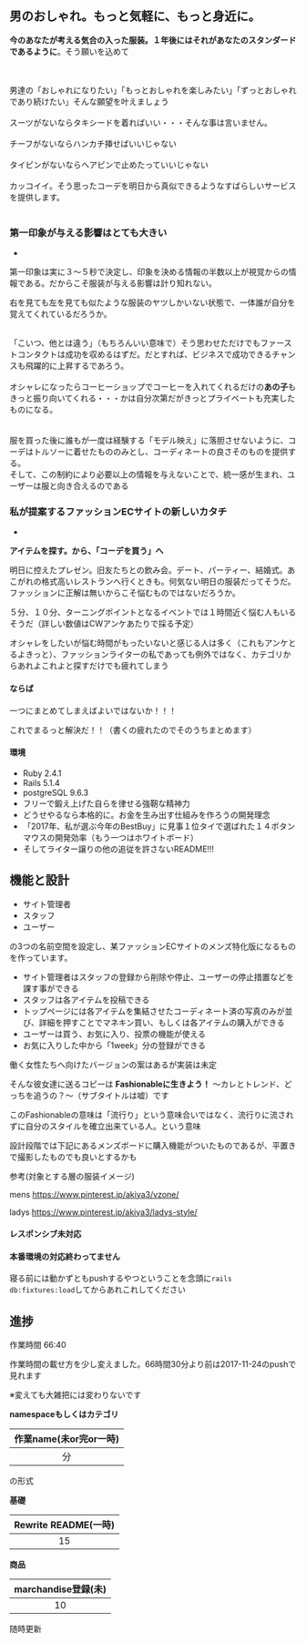 男のおしゃれ。もっと気軽に、もっと身近に。
-

**今のあなたが考える気合の入った服装。１年後にはそれがあなたのスタンダードであるように**。そう願いを込めて

<br />
<br />
男達の「おしゃれになりたい」「もっとおしゃれを楽しみたい」「ずっとおしゃれであり続けたい」そんな願望を叶えましょう

<br />
<br />
スーツがないならタキシードを着ればいい・・・そんな事は言いません。
<br />
<br />
チーフがないならハンカチ挿せばいいじゃない
<br />
<br />
タイピンがないならヘアピンで止めたっていいじゃない
<br />
<br />
カッコイイ。そう思ったコーデを明日から真似できるようなすばらしいサービスを提供します。
<br />
<br />

### 第一印象が与える影響はとても大きい
-


第一印象は実に３〜５秒で決定し、印象を決める情報の半数以上が視覚からの情報である。だからこそ服装が与える影響は計り知れない。

右を見ても左を見ても似たような服装のヤツしかいない状態で、一体誰が自分を覚えてくれているだろうか。

<br />
「こいつ、他とは違う」（もちろんいい意味で）そう思わせただけでもファーストコンタクトは成功を収めるはずだ。だとすれば、ビジネスで成功できるチャンスも飛躍的に上昇するであろう。

<br />
<br />
オシャレになったらコーヒーショップでコーヒーを入れてくれるだけの<strong>あの子</strong>もきっと振り向いてくれる・・・かは自分次第だがきっとプライベートも充実したものになる。

<br />
<br />
<br />
服を買った後に誰もが一度は経験する「モデル映え」に落胆させないように、コーデはトルソーに着せたもののみとし、コーディネートの良さそのものを提供する。

<br />
そして、この制約により必要以上の情報を与えないことで、統一感が生まれ、ユーザーは服と向き合えるのである



### 私が提案するファッションECサイトの新しいカタチ
-

**アイテムを探す。から、「コーデを買う」へ**

明日に控えたプレゼン。旧友たちとの飲み会。デート、パーティー、結婚式。あこがれの格式高いレストランへ行くときも。何気ない明日の服装だってそうだ。ファッションに正解は無いからこそ悩むものではないだろうか。

５分、１０分、ターニングポイントとなるイベントでは１時間近く悩む人もいるそうだ（詳しい数値はCWアンケあたりで採る予定）

オシャレをしたいが悩む時間がもったいないと感じる人は多く（これもアンケとるよきっと）、ファッションライターの私であっても例外ではなく、カテゴリからあれよこれよと探すだけでも疲れてしまう

#### ならば
一つにまとめてしまえばよいではないか！！！

これでまるっと解決だ！！（書くの疲れたのでそのうちまとめます）



#### 環境

* Ruby 2.4.1
* Rails 5.1.4
* postgreSQL 9.6.3
* フリーで鍛え上げた自らを律せる強靭な精神力
* どうせやるなら本格的に。お金を生み出す仕組みを作ろうの開発理念
* 「2017年、私が選ぶ今年のBestBuy」に見事１位タイで選ばれた１４ボタンマウスの開発効率（もう一つはホワイトボード）
* そしてライター譲りの他の追従を許さないREADME!!!



機能と設計
-

* サイト管理者
* スタッフ
* ユーザー

の3つの名前空間を設定し、某ファッションECサイトのメンズ特化版になるものを作っています。


* サイト管理者はスタッフの登録から削除や停止、ユーザーの停止措置などを課す事ができる
* スタッフは各アイテムを投稿できる
* トップページには各アイテムを集結させたコーディネート済の写真のみが並び、詳細を押すことでマネキン買い、もしくは各アイテムの購入ができる
* ユーザーは買う、お気に入り、投票の機能が使える
* お気に入りした中から「1week」分の登録ができる


働く女性たちへ向けたバージョンの案はあるが実装は未定

そんな彼女達に送るコピーは **Fashionableに生きよう！** 〜カレとトレンド、どっちを追うの？〜（サブタイトルは嘘）です

このFashionableの意味は「流行り」という意味合いではなく、流行りに流されずに自分のスタイルを確立出来ている人。という意味


設計段階では下記にあるメンズボードに購入機能がついたものであるが、平置きで撮影したものでも良いとするかも

参考(対象とする層の服装イメージ)

mens
<https://www.pinterest.jp/akiya3/vzone/>

ladys
<https://www.pinterest.jp/akiya3/ladys-style/>

#### レスポンシブ未対応

#### 本番環境の対応終わってません


寝る前には動かずともpushするやつということを念頭に`rails db:fixtures:load`してからあれこれしてください


進捗
-


作業時間 66:40

作業時間の載せ方を少し変えました。66時間30分より前は2017-11-24のpushで見れます

※変えても大雑把には変わりないです

**namespaceもしくはカテゴリ**

|作業name(未or完or一時)|
|:--:|
|分|

の形式


**基礎**

|Rewrite README(一時)|
|:--:|
|15|


**商品**

|marchandise登録(未)|
|:--:|
|10|


随時更新
